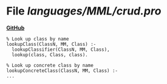 # File _languages/MML/crud.pro_
**[GitHub](https://github.com/softlang/yas/blob/master/languages/MML/crud.pro)**
```
% Look up class by name
lookupClass(ClassN, MM, Class) :-
  lookupClassifier(ClassN, MM, Class),
  lookup(class, Class, class).

% Look up concrete class by name
lookupConcreteClass(ClassN, MM, Class) :-
...
```
